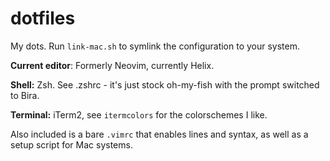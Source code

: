 # dotfiles
My dots.
Run `link-mac.sh` to symlink the configuration to your system.

**Current editor**: Formerly Neovim, currently Helix.

**Shell:** Zsh. See .zshrc - it's just stock oh-my-fish with the prompt switched to Bira.

**Terminal:** iTerm2, see `itermcolors` for the colorschemes I like.


Also included is a bare `.vimrc` that enables lines and syntax, as well as a setup script for Mac systems. 
